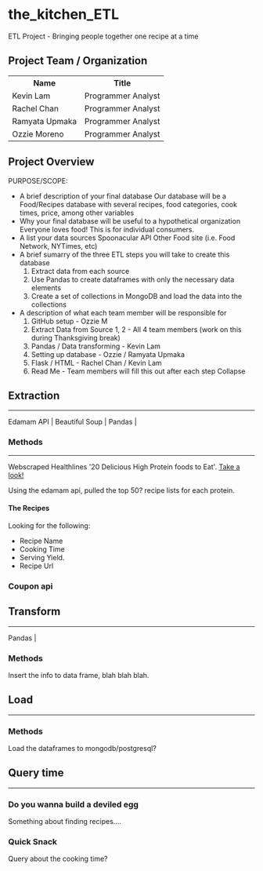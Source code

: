 # the_kitchen_ETL

ETL Project - Bringing people together one recipe at a time

## Project Team / Organization
<table>
  <th>Name</th>
  <th>Title</th>
  <tr>
   <td>Kevin Lam</td>
    <td>Programmer Analyst</td>
  </tr>
   <tr>
    <td>Rachel Chan</td>
    <td>Programmer Analyst</td>
  </tr>
  <tr>
    <td>Ramyata Upmaka</td>
    <td>Programmer Analyst</td>
  </tr>
  <tr>
  </tr>
    <td>Ozzie Moreno</td>
    <td>Programmer Analyst</td>
</table>

## Project Overview

PURPOSE/SCOPE: <br/>

* A brief description of your final database
    Our database will be a Food/Recipes database with several recipes, food categories, cook times, price, among other variables
* Why your final database will be useful to a hypothetical organization
    Everyone loves food! This is for individual consumers.
* A list your data sources
    Spoonacular API
    Other Food site (i.e. Food Network, NYTimes, etc)
* A brief sumarry of the three ETL steps you will take to create this database
    1. Extract data from each source
    2. Use Pandas to create dataframes with only the necessary data elements
    3. Create a set of collections in MongoDB and load the data into the collections
* A description of what each team member will be responsible for
    1. GitHub setup - Ozzie M
    2. Extract Data from Source 1, 2 - All 4 team members (work on this during Thanksgiving break)
    4. Pandas / Data transforming - Kevin Lam 
    5. Setting up database - Ozzie / Ramyata Upmaka
    5. Flask / HTML - Rachel Chan / Kevin Lam
    6. Read Me - Team members will fill this out after each step
Collapse

<!-- Wanted to get a format down. We can change it as we see fit. - Kevin -->

## Extraction

---

Edamam API | Beautiful Soup | Pandas | <!-- (Insert other tools....) -->

### **Methods**

---

Webscraped Healthlines '20 Delicious High Protein foods to Eat'. [Take a look!](https://www.healthline.com/nutrition/20-delicious-high-protein-foods#TOC_TITLE_HDR_2)

Using the edamam api, pulled the top 50? recipe lists for each protein.

#### **The Recipes**

Looking for the following:

* Recipe Name
* Cooking Time
* Serving Yield.
* Recipe Url
<!-- Any other things we may want -->


### **Coupon api**

## Transform

---

Pandas | <!-- (Other tools if needed) -->

### **Methods**



Insert the info to data frame, blah blah blah.

## Load

---

### **Methods**

Load the dataframes to mongodb/postgresql?

## Query time

---

<!-- Honestly some things that I quickly thought of. We can do other things. - Kevin -->

### **Do you wanna build a deviled egg**

Something about finding recipes....

### **Quick Snack**

Query about the cooking time?
